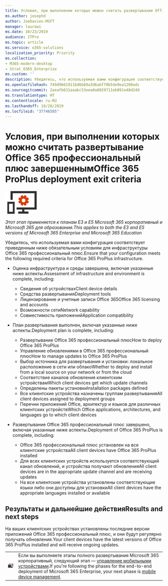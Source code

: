 ```yaml
---
title: Условия, при выполнении которых можно считать развертывание Office 365 профессиональный плюс завершенным
ms.author: josephd
author: JoeDavies-MSFT
manager: laurawi
ms.date: 10/23/2019
audience: ITPro
ms.topic: article
ms.service: o365-solutions
localization_priority: Priority
ms.collection:
- M365-modern-desktop
- Strat_O365_Enterprise
ms.custom: ''
description: Убедитесь, что используемая вами конфигурация соответствует критериям Microsoft 365 корпоративный для инфраструктуры Office 365 профессиональный плюс.
ms.openlocfilehash: 749d9661911bd6b69a3d6abff0b54e9ea1200adc
ms.sourcegitcommit: 2aeafb631aaabc53eea0a8029711eb891e48d249
ms.translationtype: HT
ms.contentlocale: ru-RU
ms.lasthandoff: 10/28/2019
ms.locfileid: "37746585"
---
```

# <a name="office-365-proplus-deployment-exit-criteria"></a><span data-ttu-id="ac484-103">Условия, при выполнении которых можно считать развертывание Office 365 профессиональный плюс завершенным</span><span class="sxs-lookup"><span data-stu-id="ac484-103">Office 365 ProPlus deployment exit criteria</span></span>

![Этап 4. Office 365 профессиональный плюс](./media/deploy-foundation-infrastructure/O365proplus_icon-small.png)

<span data-ttu-id="ac484-105">*Этот этап применяется к планам E3 и E5 Microsoft 365 корпоративный и Microsoft 365 для образования.*</span><span class="sxs-lookup"><span data-stu-id="ac484-105">*This applies to both the E3 and E5 versions of Microsoft 365 Enterprise and Microsoft 365 Education*</span></span>

<span data-ttu-id="ac484-106">Убедитесь, что используемая вами конфигурация соответствует приведенным ниже обязательным условиям для инфраструктуры Office 365 профессиональный плюс.</span><span class="sxs-lookup"><span data-stu-id="ac484-106">Ensure that your configuration meets the following required criteria for Office 365 ProPlus infrastructure.</span></span>

- <span data-ttu-id="ac484-107">Оценка инфраструктура и среды завершена, включая указанные ниже аспекты.</span><span class="sxs-lookup"><span data-stu-id="ac484-107">Assessment of infrastructure and environment is complete, including:</span></span>

    - <span data-ttu-id="ac484-108">Сведения об устройствах</span><span class="sxs-lookup"><span data-stu-id="ac484-108">Client device details</span></span>
    - <span data-ttu-id="ac484-109">Средства развертывания</span><span class="sxs-lookup"><span data-stu-id="ac484-109">Deployment tools</span></span>
    - <span data-ttu-id="ac484-110">Лицензирование и учетные записи Office 365</span><span class="sxs-lookup"><span data-stu-id="ac484-110">Office 365 licensing and accounts</span></span>
    - <span data-ttu-id="ac484-111">Возможности сети</span><span class="sxs-lookup"><span data-stu-id="ac484-111">Network capability</span></span>
    - <span data-ttu-id="ac484-112">Совместимость приложений</span><span class="sxs-lookup"><span data-stu-id="ac484-112">Application compatibility</span></span>

- <span data-ttu-id="ac484-113">План развертывания выполнен, включая указанные ниже аспекты.</span><span class="sxs-lookup"><span data-stu-id="ac484-113">Deployment plan is complete, including:</span></span>

    - <span data-ttu-id="ac484-114">Развертывание Office 365 профессиональный плюс</span><span class="sxs-lookup"><span data-stu-id="ac484-114">How to deploy Office 365 ProPlus</span></span>
    - <span data-ttu-id="ac484-115">Управление обновлениями в Office 365 профессиональный плюс</span><span class="sxs-lookup"><span data-stu-id="ac484-115">How to manage updates to Office 365 ProPlus</span></span>
    - <span data-ttu-id="ac484-116">Выбор источника для развертывания и установки: локальное расположение в сети или облако</span><span class="sxs-lookup"><span data-stu-id="ac484-116">Whether to deploy and install from a local source on your network or from the cloud</span></span>
    - <span data-ttu-id="ac484-117">Соответствие каналов обновления клиентским устройствам</span><span class="sxs-lookup"><span data-stu-id="ac484-117">Which client devices get which update channels</span></span>
    - <span data-ttu-id="ac484-118">Определены пакеты установки</span><span class="sxs-lookup"><span data-stu-id="ac484-118">Installation packages defined</span></span>
    - <span data-ttu-id="ac484-119">Все клиентские устройства назначены группам развертывания</span><span class="sxs-lookup"><span data-stu-id="ac484-119">All client devices assigned to deployment groups</span></span>
    - <span data-ttu-id="ac484-120">Перечни приложений Office, архитектур и языков для различных клиентских устройств</span><span class="sxs-lookup"><span data-stu-id="ac484-120">Which Office applications, architectures, and languages go to which client devices</span></span>

- <span data-ttu-id="ac484-121">Развертывание Office 365 профессиональный плюс завершено, включая указанные ниже аспекты.</span><span class="sxs-lookup"><span data-stu-id="ac484-121">Deployment of Office 365 ProPlus is complete, including:</span></span>

    - <span data-ttu-id="ac484-122">Office 365 профессиональный плюс установлен на все клиентские устройства</span><span class="sxs-lookup"><span data-stu-id="ac484-122">All client devices have Office 365 ProPlus installed</span></span>
    - <span data-ttu-id="ac484-123">Для всех клиентских устройств используется соответствующий канал обновлений, и устройства получают обновления</span><span class="sxs-lookup"><span data-stu-id="ac484-123">All client devices are in the appropriate update channel and are receiving updates</span></span>
    - <span data-ttu-id="ac484-124">На все клиентские устройства установлены соответствующие языки либо они доступны для установки</span><span class="sxs-lookup"><span data-stu-id="ac484-124">All client devices have the appropriate languages installed or available</span></span>



## <a name="results-and-next-steps"></a><span data-ttu-id="ac484-125">Результаты и дальнейшие действия</span><span class="sxs-lookup"><span data-stu-id="ac484-125">Results and next steps</span></span>

<span data-ttu-id="ac484-126">На ваших клиентских устройствах установлены последние версии приложений Office 365 профессиональный плюс, и они будут регулярно получать обновления.</span><span class="sxs-lookup"><span data-stu-id="ac484-126">Your client devices have the latest versions of Office 365 ProPlus installed and will receive ongoing updates.</span></span>

|||
|:-------|:-----|
|![Этап 5. Управление мобильными устройствами](./media/deploy-foundation-infrastructure/mobiledevicemgmt_icon-small.png)| <span data-ttu-id="ac484-128">Если вы выполняете этапы полного развертывания Microsoft 365 корпоративный, следующий этап — [управление мобильными устройствами](mobility-infrastructure.md).</span><span class="sxs-lookup"><span data-stu-id="ac484-128">If you're following the phases for the end-to-end deployment of Microsoft 365 Enterprise, your next phase is [mobile device management](mobility-infrastructure.md).</span></span> |
